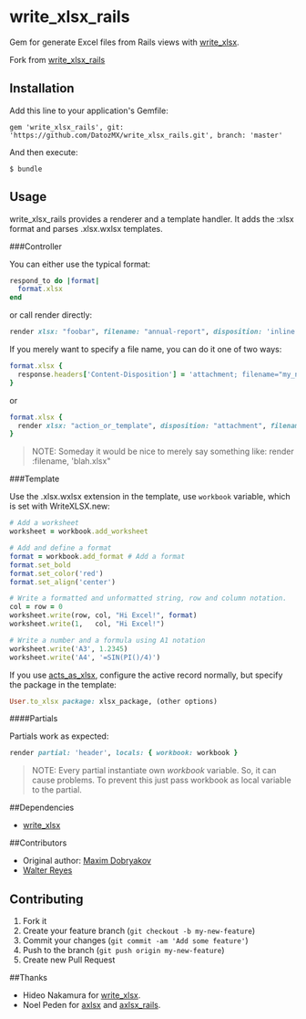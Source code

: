 # write\_xlsx\_rails

Gem for generate Excel files from Rails views with [write\_xlsx](https://github.com/cxn03651/write_xlsx).

Fork from [write\_xlsx\_rails](https://github.com/maxd/write_xlsx_rails)

## Installation

Add this line to your application's Gemfile:

    gem 'write_xlsx_rails', git: 'https://github.com/DatozMX/write_xlsx_rails.git', branch: 'master'

And then execute:

    $ bundle

## Usage

write\_xlsx\_rails provides a renderer and a template handler. It adds the :xlsx format and parses .xlsx.wxlsx templates.

###Controller

You can either use the typical format:

```ruby
respond_to do |format|
  format.xlsx
end
```

or call render directly:

```ruby
render xlsx: "foobar", filename: "annual-report", disposition: 'inline'
```

If you merely want to specify a file name, you can do it one of two ways:

```ruby
format.xlsx {
  response.headers['Content-Disposition'] = 'attachment; filename="my_new_filename.xlsx"'
}
```

or

```ruby
format.xlsx {
  render xlsx: "action_or_template", disposition: "attachment", filename: "my_new_filename.xlsx"
}
```

> NOTE: Someday it would be nice to merely say something like:
    render :filename, 'blah.xlsx"

###Template

Use the .xlsx.wxlsx extension in the template, use `workbook` variable, which is set with WriteXLSX.new:

```ruby
# Add a worksheet
worksheet = workbook.add_worksheet

# Add and define a format
format = workbook.add_format # Add a format
format.set_bold
format.set_color('red')
format.set_align('center')

# Write a formatted and unformatted string, row and column notation.
col = row = 0
worksheet.write(row, col, "Hi Excel!", format)
worksheet.write(1,   col, "Hi Excel!")

# Write a number and a formula using A1 notation
worksheet.write('A3', 1.2345)
worksheet.write('A4', '=SIN(PI()/4)')
```

If you use [acts\_as\_xlsx](https://github.com/randym/acts_as_xlsx), configure the active record normally, but specify the package in the template:

```ruby
User.to_xlsx package: xlsx_package, (other options)
```

####Partials

Partials work as expected:

```ruby
render partial: 'header', locals: { workbook: workbook }
```

> NOTE: Every partial instantiate own _workbook_ variable. So, it can cause problems. To prevent this just pass workbook as local variable to the partial.

##Dependencies

* [write\_xlsx](http://github.com/cxn03651/write_xlsx)

##Contributors

* Original author: [Maxim Dobryakov](https://github.com/maxd)
* [Walter Reyes](https://github.com/walreyes)

## Contributing

1. Fork it
2. Create your feature branch (`git checkout -b my-new-feature`)
3. Commit your changes (`git commit -am 'Add some feature'`)
4. Push to the branch (`git push origin my-new-feature`)
5. Create new Pull Request

##Thanks

* Hideo Nakamura for [write\_xlsx](https://github.com/cxn03651/write_xlsx).
* Noel Peden for [axlsx](https://github.com/randym/axlsx) and [axlsx\_rails](https://github.com/straydogstudio/axlsx_rails).
